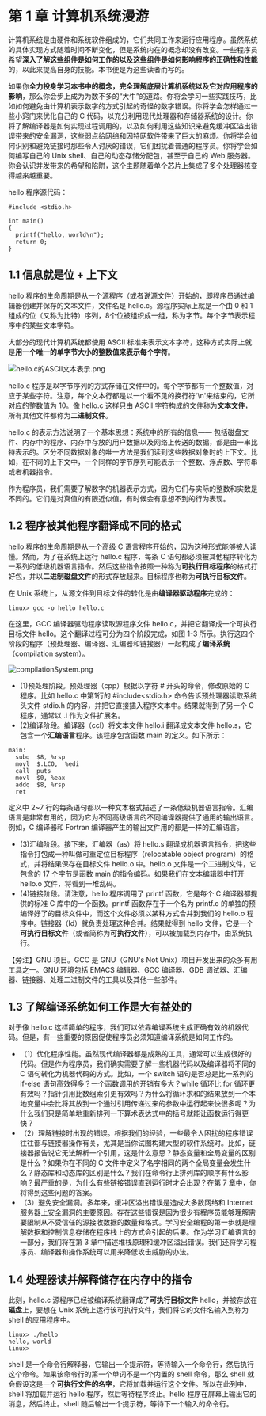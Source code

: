 # 第 1 章 计算机系统漫游

计算机系统是由硬件和系统软件组成的，它们共同工作来运行应用程序。虽然系统的具体实现方式随着时间不断变化，但是系统内在的概念却没有改变。一些程序员希望**深入了解这些组件是如何工作的以及这些组件是如何影响程序的正确性和性能**的，以此来提高自身的技能。本书便是为这些读者而写的。

如果你**全力投身学习本书中的概念，完全理解底层计算机系统以及它对应用程序的影响**，那么你会步上成为为数不多的“大牛”的道路。你将会学习一些实践技巧，比如如何避免由计算机表示数字的方式引起的奇怪的数字错误。你将学会怎样通过一些小窍门来优化自己的 C 代码，以充分利用现代处理器和存储器系统的设计。你将了解编译器是如何实现过程调用的，以及如何利用这些知识来避免缓冲区溢出错误带来的安全漏洞，这些弱点给网络和因特网软件带来了巨大的麻烦。你将学会如何识别和避免链接时那些令人讨厌的错误，它们困扰着普通的程序员。你将学会如何编写自己的 Unix shell、自己的动态存储分配包，甚至于自己的 Web 服务器。你会认识并发带来的希望和陷阱，这个主题随着单个芯片上集成了多个处理器核变得越来越重要。

hello 程序源代码：

```
#include <stdio.h>

int main()
{
  printf("hello, world\n");
  return 0;
}
```

## 1.1 信息就是位 + 上下文

hello 程序的生命周期是从一个源程序（或者说源文件）开始的，即程序员通过编辑器创建并保存的文本文件，文件名是 hello.c。源程序实际上就是一个由 0 和 1 组成的位（又称为比特）序列，8个位被组织成一组，称为字节。每个字节表示程序中的某些文本字符。

大部分的现代计算机系统都使用 ASCII 标准来表示文本字符，这种方式实际上就是**用一个唯一的单字节大小的整数值来表示每个字符**。

![hello.c的ASCII文本表示.png](https://upload-images.jianshu.io/upload_images/4164292-ef4549dcd38515cb.png?imageMogr2/auto-orient/strip%7CimageView2/2/w/1240)

hello.c 程序是以字节序列的方式存储在文件中的。每个字节都有一个整数值，对应于某些字符。注意，每个文本行都是以一个看不见的换行符'\n'来结束的，它所对应的整数值为 10。像 hello.c 这样只由 ASCII 字符构成的文件称为**文本文件**，所有其他文件都称为**二进制文件**。

hello.c 的表示方法说明了一个基本思想：系统中的所有的信息—— 包括磁盘文件、内存中的程序、内存中存放的用户数据以及网络上传送的数据，都是由一串比特表示的。区分不同数据对象的唯一方法是我们读到这些数据对象时的上下文。比如，在不同的上下文中，一个同样的字节序列可能表示一个整数、浮点数、字符串或者机器指令。

作为程序员，我们需要了解数字的机器表示方式，因为它们与实际的整数和实数是不同的。它们是对真值的有限近似值，有时候会有意想不到的行为表现。

## 1.2 程序被其他程序翻译成不同的格式

hello 程序的生命周期是从一个高级 C 语言程序开始的，因为这种形式能够被人读懂。然而，为了在系统上运行 hello.c 程序，每条 C 语句都必须被其他程序转化为一系列的低级机器语言指令。然后这些指令按照一种称为**可执行目标程序**的格式打好包，并以**二进制磁盘文件**的形式存放起来。目标程序也称为**可执行目标文件**。

在 Unix 系统上，从源文件到目标文件的转化是由**编译器驱动程序**完成的：

```
linux> gcc -o hello hello.c
```

在这里，GCC 编译器驱动程序读取源程序文件 hello.c，并把它翻译成一个可执行目标文件 hello。这个翻译过程可分为四个阶段完成，如图 1-3 所示。执行这四个阶段的程序（预处理器、编译器、汇编器和链接器）一起构成了**编译系统**（compilation system）。

![compilationSystem.png](https://upload-images.jianshu.io/upload_images/4164292-9b4b9cef4c4e2584.png?imageMogr2/auto-orient/strip%7CimageView2/2/w/1240)

* (1)预处理阶段。预处理器（cpp）根据以字符 # 开头的命令，修改原始的 C 程序。比如 hello.c 中第1行的 #include<stdio.h> 命令告诉预处理器读取系统头文件 stdio.h 的内容，并把它直接插入程序文本中。结果就得到了另一个 C 程序，通常以 .i 作为文件扩展名。
* (2)编译阶段。编译器（ccl）将文本文件 hello.i 翻译成文本文件 hello.s，它包含一个**汇编语言**程序。该程序包含函数 main 的定义。如下所示：

```
main:
  subq  $8, %rsp
  movl  $.LCO,  %edi
  call  puts
  movl  $0, %eax
  addq  $8, %rsp
  ret
```

定义中 2~7 行的每条语句都以一种文本格式描述了一条低级机器语言指令。汇编语言是非常有用的，因为它为不同高级语言的不同编译器提供了通用的输出语言。例如，C 编译器和 Fortran 编译器产生的输出文件用的都是一样的汇编语言。
* (3)汇编阶段。接下来，汇编器（as）将 hello.s 翻译成机器语言指令，把这些指令打包成一种叫做可重定位目标程序（relocatable object program）的格式，并将结果保存在目标文件 hello.o 中。hello.o 文件是一个二进制文件，它包含的 17 个字节是函数 main 的指令编码。如果我们在文本编辑器中打开 hello.o 文件，将看到一堆乱码。
* (4)链接阶段。请注意，hello 程序调用了 printf 函数，它是每个 C 编译器都提供的标准 C 库中的一个函数。printf 函数存在于一个名为 printf.o 的单独的预编译好了的目标文件中，而这个文件必须以某种方式合并到我们的 hello.o 程序中。链接器（ld）就负责处理这种合并。结果就得到 hello 文件，它是一个**可执行目标文件**（或者简称为**可执行文件**），可以被加载到内存中，由系统执行。

【旁注】GNU 项目。GCC 是 GNU（GNU's Not Unix）项目开发出来的众多有用工具之一。GNU 环境包括 EMACS 编辑器、GCC 编译器、GDB 调试器、汇编器、链接器、处理二进制文件的工具以及其他一些部件。

## 1.3 了解编译系统如何工作是大有益处的

对于像 hello.c 这样简单的程序，我们可以依靠编译系统生成正确有效的机器代码。但是，有一些重要的原因促使程序员必须知道编译系统是如何工作的。

* （1）优化程序性能。虽然现代编译器都是成熟的工具，通常可以生成很好的代码。但是作为程序员，我们确实需要了解一些机器代码以及编译器将不同的 C 语句转化为机器代码的方式。比如，一个 switch 语句是否总是比一系列的 if-else 语句高效得多？一个函数调用的开销有多大？while 循环比 for 循环更有效吗？指针引用比数组索引更有效吗？为什么将循环求和的结果放到一个本地变量中会比将其放到一个通过引用传递过来的参数中运行起来快很多呢？为什么我们只是简单地重新排列一下算术表达式中的括号就能让函数运行得更快？
* （2）理解链接时出现的错误。根据我们的经验，一些最令人困扰的程序错误往往都与链接器操作有关，尤其是当你试图构建大型的软件系统时。比如，链接器报告说它无法解析一个引用，这是什么意思？静态变量和全局变量的区别是什么？如果你在不同的 C 文件中定义了名字相同的两个全局变量会发生什么？静态库和动态库的区别是什么？我们在命令行上排列库的顺序有什么影响？最严重的是，为什么有些链接错误直到运行时才会出现？在第 7 章中，你将得到这些问题的答案。
* （3）避免安全漏洞。多年来，缓冲区溢出错误是造成大多数网络和 Internet 服务器上安全漏洞的主要原因。存在这些错误是因为很少有程序员能够理解需要限制从不受信任的源接收数据的数量和格式。学习安全编程的第一步就是理解数据和控制信息存储在程序栈上的方式会引起的后果。作为学习汇编语言的一部分，我们将在第 3 章中描述堆栈原理和缓冲区溢出错误。我们还将学习程序员、编译器和操作系统可以用来降低攻击威胁的办法。

## 1.4 处理器读并解释储存在内存中的指令

此刻，hello.c 源程序已经被编译系统翻译成了**可执行目标文件** hello，并被存放在**磁盘**上，要想在 Unix 系统上运行该可执行文件，我们将它的文件名输入到称为 shell 的应用程序中。

```
linux> ./hello
hello, world
linux>
```

shell 是一个命令行解释器，它输出一个提示符，等待输入一个命令行，然后执行这个命令。如果该命令行的第一个单词不是一个内置的 shell 命令，那么 shell 就会假设这是一个**可执行文件的名字**，它将加载并运行这个文件。所以在此列中，shell 将加载并运行 hello 程序，然后等待程序终止。hello 程序在屏幕上输出它的消息，然后终止。shell 随后输出一个提示符，等待下一个输入的命令行。






